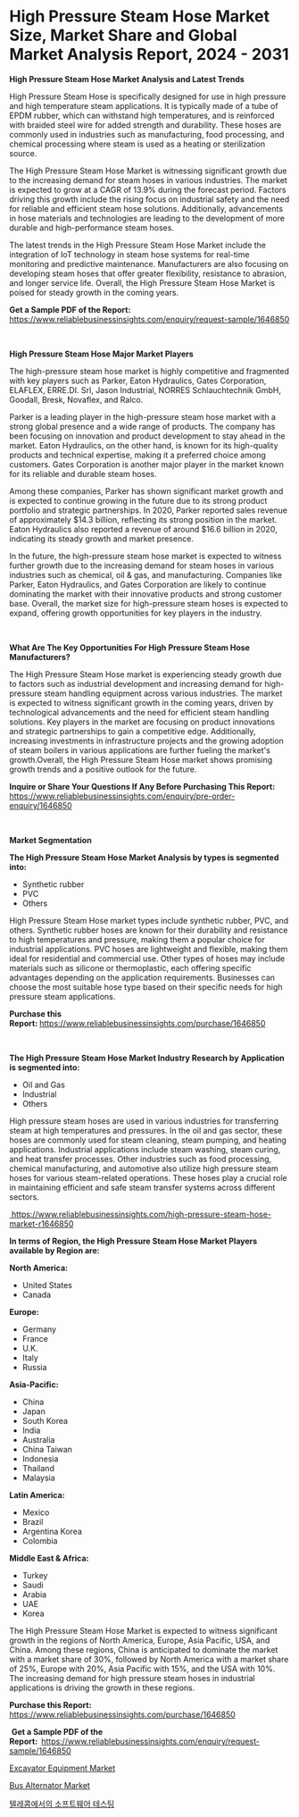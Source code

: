 <p><h1>High Pressure Steam Hose Market Size, Market Share and Global Market Analysis Report, 2024 - 2031</h1></p><p><strong>High Pressure Steam Hose Market Analysis and Latest Trends</strong></p>
<p><p>High Pressure Steam Hose is specifically designed for use in high pressure and high temperature steam applications. It is typically made of a tube of EPDM rubber, which can withstand high temperatures, and is reinforced with braided steel wire for added strength and durability. These hoses are commonly used in industries such as manufacturing, food processing, and chemical processing where steam is used as a heating or sterilization source.</p><p>The High Pressure Steam Hose Market is witnessing significant growth due to the increasing demand for steam hoses in various industries. The market is expected to grow at a CAGR of 13.9% during the forecast period. Factors driving this growth include the rising focus on industrial safety and the need for reliable and efficient steam hose solutions. Additionally, advancements in hose materials and technologies are leading to the development of more durable and high-performance steam hoses.</p><p>The latest trends in the High Pressure Steam Hose Market include the integration of IoT technology in steam hose systems for real-time monitoring and predictive maintenance. Manufacturers are also focusing on developing steam hoses that offer greater flexibility, resistance to abrasion, and longer service life. Overall, the High Pressure Steam Hose Market is poised for steady growth in the coming years.</p></p>
<p><strong>Get a Sample PDF of the Report:&nbsp;</strong> <a href="https://www.reliablebusinessinsights.com/enquiry/request-sample/1646850">https://www.reliablebusinessinsights.com/enquiry/request-sample/1646850</a></p>
<p>&nbsp;</p>
<p><strong>High Pressure Steam Hose Major Market Players</strong></p>
<p><p>The high-pressure steam hose market is highly competitive and fragmented with key players such as Parker, Eaton Hydraulics, Gates Corporation, ELAFLEX, ERRE.DI. Srl, Jason Industrial, NORRES Schlauchtechnik GmbH, Goodall, Bresk, Novaflex, and Ralco. </p><p>Parker is a leading player in the high-pressure steam hose market with a strong global presence and a wide range of products. The company has been focusing on innovation and product development to stay ahead in the market. Eaton Hydraulics, on the other hand, is known for its high-quality products and technical expertise, making it a preferred choice among customers. Gates Corporation is another major player in the market known for its reliable and durable steam hoses.</p><p>Among these companies, Parker has shown significant market growth and is expected to continue growing in the future due to its strong product portfolio and strategic partnerships. In 2020, Parker reported sales revenue of approximately $14.3 billion, reflecting its strong position in the market. Eaton Hydraulics also reported a revenue of around $16.6 billion in 2020, indicating its steady growth and market presence.</p><p>In the future, the high-pressure steam hose market is expected to witness further growth due to the increasing demand for steam hoses in various industries such as chemical, oil & gas, and manufacturing. Companies like Parker, Eaton Hydraulics, and Gates Corporation are likely to continue dominating the market with their innovative products and strong customer base. Overall, the market size for high-pressure steam hoses is expected to expand, offering growth opportunities for key players in the industry.</p></p>
<p>&nbsp;</p>
<p><strong>What Are The Key Opportunities For High Pressure Steam Hose Manufacturers?</strong></p>
<p><p>The High Pressure Steam Hose market is experiencing steady growth due to factors such as industrial development and increasing demand for high-pressure steam handling equipment across various industries. The market is expected to witness significant growth in the coming years, driven by technological advancements and the need for efficient steam handling solutions. Key players in the market are focusing on product innovations and strategic partnerships to gain a competitive edge. Additionally, increasing investments in infrastructure projects and the growing adoption of steam boilers in various applications are further fueling the market's growth.Overall, the High Pressure Steam Hose market shows promising growth trends and a positive outlook for the future.</p></p>
<p><strong>Inquire or Share Your Questions If Any Before Purchasing This Report:</strong> <a href="https://www.reliablebusinessinsights.com/enquiry/pre-order-enquiry/1646850">https://www.reliablebusinessinsights.com/enquiry/pre-order-enquiry/1646850</a></p>
<p>&nbsp;</p>
<p><strong>Market Segmentation</strong></p>
<p><strong>The High Pressure Steam Hose Market Analysis by types is segmented into:</strong></p>
<p><ul><li>Synthetic rubber</li><li>PVC</li><li>Others</li></ul></p>
<p><p>High Pressure Steam Hose market types include synthetic rubber, PVC, and others. Synthetic rubber hoses are known for their durability and resistance to high temperatures and pressure, making them a popular choice for industrial applications. PVC hoses are lightweight and flexible, making them ideal for residential and commercial use. Other types of hoses may include materials such as silicone or thermoplastic, each offering specific advantages depending on the application requirements. Businesses can choose the most suitable hose type based on their specific needs for high pressure steam applications.</p></p>
<p><strong>Purchase this Report:&nbsp;</strong><a href="https://www.reliablebusinessinsights.com/purchase/1646850">https://www.reliablebusinessinsights.com/purchase/1646850</a></p>
<p>&nbsp;</p>
<p><strong>The High Pressure Steam Hose Market Industry Research by Application is segmented into:</strong></p>
<p><ul><li>Oil and Gas</li><li>Industrial</li><li>Others</li></ul></p>
<p><p>High pressure steam hoses are used in various industries for transferring steam at high temperatures and pressures. In the oil and gas sector, these hoses are commonly used for steam cleaning, steam pumping, and heating applications. Industrial applications include steam washing, steam curing, and heat transfer processes. Other industries such as food processing, chemical manufacturing, and automotive also utilize high pressure steam hoses for various steam-related operations. These hoses play a crucial role in maintaining efficient and safe steam transfer systems across different sectors.</p></p>
<p><a href="https://www.reliablebusinessinsights.com/high-pressure-steam-hose-market-r1646850">&nbsp;https://www.reliablebusinessinsights.com/high-pressure-steam-hose-market-r1646850</a></p>
<p><strong>In terms of Region, the High Pressure Steam Hose Market Players available by Region are:</strong></p>
<p>
    <p> <strong> North America: </strong>
        <ul>
            <li>United States</li>
            <li>Canada</li>
        </ul>
        </p> 
    <p> <strong> Europe: </strong>
        <ul>
            <li>Germany</li>
            <li>France</li>
            <li>U.K.</li>
            <li>Italy</li>
            <li>Russia</li>
        </ul>
        </p> 
    <p> <strong> Asia-Pacific: </strong>
        <ul>
            <li>China</li>
            <li>Japan</li>
            <li>South Korea</li>
            <li>India</li>
            <li>Australia</li>
            <li>China Taiwan</li>
            <li>Indonesia</li>
            <li>Thailand</li>
            <li>Malaysia</li>
        </ul>
        </p> 
    <p> <strong> Latin America: </strong>
        <ul>
            <li>Mexico</li>
            <li>Brazil</li>
            <li>Argentina Korea</li>
            <li>Colombia</li>
        </ul>
        </p> 
    <p> <strong> Middle East & Africa: </strong>
        <ul>
            <li>Turkey</li>
            <li>Saudi</li>
            <li>Arabia</li>
            <li>UAE</li>
            <li>Korea</li>
        </ul>
    </p>
    </p>
<p><p>The High Pressure Steam Hose Market is expected to witness significant growth in the regions of North America, Europe, Asia Pacific, USA, and China. Among these regions, China is anticipated to dominate the market with a market share of 30%, followed by North America with a market share of 25%, Europe with 20%, Asia Pacific with 15%, and the USA with 10%. The increasing demand for high pressure steam hoses in industrial applications is driving the growth in these regions.</p></p>
<p><strong>Purchase this Report: </strong><a href="https://www.reliablebusinessinsights.com/purchase/1646850">https://www.reliablebusinessinsights.com/purchase/1646850</a></p>
<p>&nbsp;<strong>Get a Sample PDF of the Report:&nbsp;&nbsp;</strong><a href="https://www.reliablebusinessinsights.com/enquiry/request-sample/1646850">https://www.reliablebusinessinsights.com/enquiry/request-sample/1646850</a></p>
<p><strong></strong></p>
<p><p><a href="https://github.com/anggakarna133/Market-Research-Report-List-1/blob/main/excavator-equipment-market.md">Excavator Equipment Market</a></p><p><a href="https://github.com/sleepman642/Market-Research-Report-List-1/blob/main/bus-alternator-market.md">Bus Alternator Market</a></p><p><a href="https://github.com/konokaryan/Market-Research-Report-List-1/blob/main/5948355173384.md">텔레콤에서의 소프트웨어 테스팅</a></p></p>